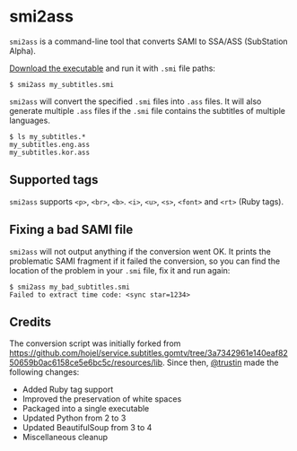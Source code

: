 # smi2ass

`smi2ass` is a command-line tool that converts SAMI to SSA/ASS (SubStation Alpha).

[Download the executable](https://github.com/trustin/smi2ass/releases) and run it with `.smi` file paths:

```
$ smi2ass my_subtitles.smi
```

`smi2ass` will convert the specified `.smi` files into `.ass` files. It will also generate multiple `.ass` files
if the `.smi` file contains the subtitles of multiple languages.

```
$ ls my_subtitles.*
my_subtitles.eng.ass
my_subtitles.kor.ass
```

## Supported tags

`smi2ass` supports `<p>`, `<br>`, `<b>`. `<i>`, `<u>`, `<s>`, `<font>` and `<rt>` (Ruby tags).

## Fixing a bad SAMI file

`smi2ass` will not output anything if the conversion went OK. It prints the problematic SAMI fragment if it failed the conversion,
so you can find the location of the problem in your `.smi` file, fix it and run again:

```
$ smi2ass my_bad_subtitles.smi
Failed to extract time code: <sync star=1234>
```

## Credits

The conversion script was initially forked from https://github.com/hojel/service.subtitles.gomtv/tree/3a7342961e140eaf8250659b0ac6158ce5e6bc5c/resources/lib. Since then, [@trustin](https://github.com/trustin) made the following changes:

- Added Ruby tag support
- Improved the preservation of white spaces
- Packaged into a single executable
- Updated Python from 2 to 3
- Updated BeautifulSoup from 3 to 4
- Miscellaneous cleanup
